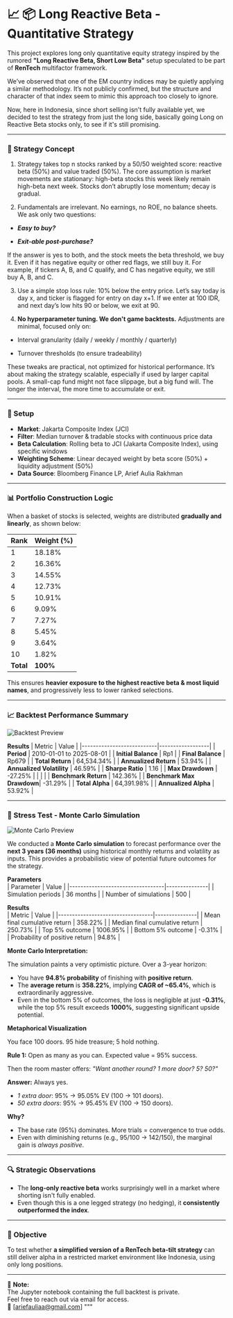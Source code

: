 # 📈 📦 Long Reactive Beta - Quantitative Strategy

This project explores long only quantitative equity strategy inspired by the rumored **"Long Reactive Beta, Short Low Beta"** setup speculated to be part of **RenTech** multifactor framework.

We’ve observed that one of the EM country indices may be quietly applying a similar methodology. It’s not publicly confirmed, but the structure and character of that index seem to mimic this approach too closely to ignore.

Now, here in Indonesia, since short selling isn't fully available yet, we decided to test the strategy from just the long side, basically going Long on Reactive Beta stocks only, to see if it's still promising.

---

### 🧠 Strategy Concept

1. Strategy takes top n stocks ranked by a 50/50 weighted score: reactive beta (50%) and value traded (50%). The core assumption is market movements are stationary: high-beta stocks this week likely remain high-beta next week. Stocks don’t abruptly lose momentum; decay is gradual.

2. Fundamentals are irrelevant. No earnings, no ROE, no balance sheets. We ask only two questions:

- ***Easy to buy?***

- ***Exit-able post-purchase?***

If the answer is yes to both, and the stock meets the beta threshold, we buy it. Even if it has negative equity or other red flags, we still buy it. For example, if tickers A, B, and C qualify, and C has negative equity, we still buy A, B, and C.

3. Use a simple stop loss rule: 10% below the entry price. Let’s say today is day x, and ticker is flagged for entry on day x+1. If we enter at 100 IDR, and next day’s low hits 90 or below, we exit at 90.

4. **No hyperparameter tuning. We don't game backtests.** Adjustments are minimal, focused only on:

- Interval granularity (daily / weekly / monthly / quarterly)

- Turnover thresholds (to ensure tradeability)

These tweaks are practical, not optimized for historical performance. It’s about making the strategy scalable, especially if used by larger capital pools. A small-cap fund might not face slippage, but a big fund will. The longer the interval, the more time to accumulate or exit.

---

### 🔧 Setup
- **Market**:  Jakarta Composite Index (JCI) 
- **Filter**:  Median turnover & tradable stocks with continuous price data  
- **Beta Calculation**: Rolling beta to JCI (Jakarta Composite Index), using specific windows  
- **Weighting Scheme**: Linear decayed weight by beta score (50%) + liquidity adjustment (50%)  
- **Data Source**: Bloomberg Finance LP, Arief Aulia Rakhman  
---

### 📊 Portfolio Construction Logic

When a basket of stocks is selected, weights are distributed **gradually and linearly**, as shown below:

| Rank | Weight (%) |
|------|------------|
| 1    | 18.18%     |
| 2    | 16.36%     |
| 3    | 14.55%     |
| 4    | 12.73%     |
| 5    | 10.91%     |
| 6    | 9.09%      |
| 7    | 7.27%      |
| 8    | 5.45%      |
| 9    | 3.64%      |
| 10   | 1.82%      |
| **Total** | **100%** |

This ensures **heavier exposure to the highest reactive beta & most liquid names**, and progressively less to lower ranked selections.

---

### 📈 Backtest Performance Summary

![Backtest Preview](Backtest%20-%20Preview.png)

**Results** 
| Metric                    | Value            |
|---------------------------|------------------|
| **Period**                | 2010-01-01 to 2025-08-01 |
| **Initial Balance**       | Rp1      |
| **Final Balance**         | Rp679    |
| **Total Return**          | 64,534.34%        |
| **Annualized Return**     | 53.94%            |
| **Annualized Volatility** | 46.59%            |
| **Sharpe Ratio**          | 1.16              |
| **Max Drawdown**          | -27.25%           |
|                           |                  |
| **Benchmark Return**      | 142.36%         |
| **Benchmark Max Drawdown**| -31.29%           |
| **Total Alpha**           | 64,391.98%        |
| **Annualized Alpha**      | 53.92%            |

---

### 🔮 Stress Test - Monte Carlo Simulation

![Monte Carlo Preview](Monte%20Carlo%20-%20Preview.png)

We conducted a **Monte Carlo simulation** to forecast performance over the **next 3 years (36 months)** using historical monthly returns and volatility as inputs. This provides a probabilistic view of potential future outcomes for the strategy.

**Parameters**  
| Parameter                         | Value         |
|----------------------------------|---------------|
| Simulation periods               | 36 months     |
| Number of simulations            | 500           |

**Results**  
| Metric                            | Value         |
|----------------------------------|---------------|
| Mean final cumulative return     | 358.22%       |
| Median final cumulative return   | 250.73%       |
| Top 5% outcome                   | 1006.95%      |
| Bottom 5% outcome                | -0.31%        |
| Probability of positive return   | 94.8%         |

**Monte Carlo Interpretation:**

The simulation paints a very optimistic picture. Over a 3-year horizon:

- You have **94.8% probability** of finishing with **positive return**.
- The **average return** is **358.22%**, implying **CAGR of ~65.4%**, which is extraordinarily aggressive.
- Even in the bottom 5% of outcomes, the loss is negligible at just **-0.31%**, while the top 5% result exceeds **1000%**, suggesting significant upside potential.

**Metaphorical Visualization**

You face 100 doors. 95 hide treasure; 5 hold nothing.  

**Rule 1:** Open as many as you can. Expected value = 95% success.  

Then the room master offers: *"Want another round? 1 more door? 5? 50?"*  

**Answer:** Always yes.  
- *1 extra door*: 95% → 95.05% EV (100 → 101 doors).  
- *50 extra doors*: 95% → 95.45% EV (100 → 150 doors).  

**Why?**  
- The base rate (95%) dominates. More trials = convergence to true odds.  
- Even with diminishing returns (e.g., 95/100 → 142/150), the marginal gain is *always positive*.  

---

### 🔍 Strategic Observations

- The **long-only reactive beta** works surprisingly well in a market where shorting isn't fully enabled.
- Even though this is a one legged strategy (no hedging), it **consistently outperformed the index**.

---

### 🎯 Objective

To test whether **a simplified version of a RenTech beta-tilt strategy** can still deliver alpha in a restricted market environment like Indonesia, using only long positions.

---

📁 **Note:**  
The Jupyter notebook containing the full backtest is private.  
Feel free to reach out via email for access.  
📧 [ariefauliaa@gmail.com]
"""
